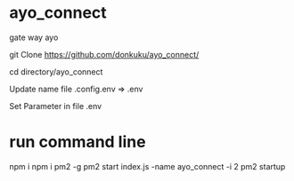 # ayo_connect
gate way ayo

git Clone https://github.com/donkuku/ayo_connect/

cd directory/ayo_connect

Update name file .config.env => .env 

Set Parameter in file .env

# run command line

npm i
npm i pm2 -g
pm2 start index.js -name ayo_connect -i 2
pm2 startup
